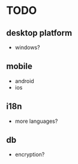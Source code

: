 # TODO

## desktop platform
- windows?

## mobile
- android
- ios

## i18n
- more languages?

## db
- encryption?

